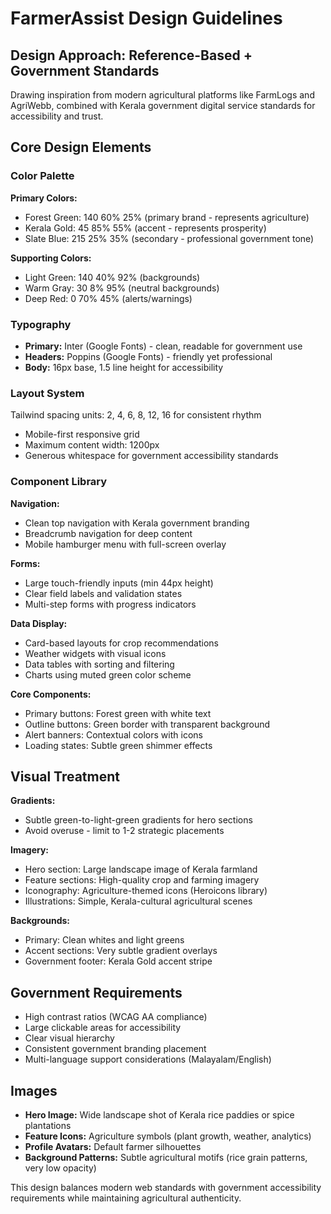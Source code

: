 # FarmerAssist Design Guidelines

## Design Approach: Reference-Based + Government Standards
Drawing inspiration from modern agricultural platforms like FarmLogs and AgriWebb, combined with Kerala government digital service standards for accessibility and trust.

## Core Design Elements

### Color Palette
**Primary Colors:**
- Forest Green: 140 60% 25% (primary brand - represents agriculture)
- Kerala Gold: 45 85% 55% (accent - represents prosperity)
- Slate Blue: 215 25% 35% (secondary - professional government tone)

**Supporting Colors:**
- Light Green: 140 40% 92% (backgrounds)
- Warm Gray: 30 8% 95% (neutral backgrounds)
- Deep Red: 0 70% 45% (alerts/warnings)

### Typography
- **Primary:** Inter (Google Fonts) - clean, readable for government use
- **Headers:** Poppins (Google Fonts) - friendly yet professional
- **Body:** 16px base, 1.5 line height for accessibility

### Layout System
Tailwind spacing units: 2, 4, 6, 8, 12, 16 for consistent rhythm
- Mobile-first responsive grid
- Maximum content width: 1200px
- Generous whitespace for government accessibility standards

### Component Library

**Navigation:**
- Clean top navigation with Kerala government branding
- Breadcrumb navigation for deep content
- Mobile hamburger menu with full-screen overlay

**Forms:**
- Large touch-friendly inputs (min 44px height)
- Clear field labels and validation states
- Multi-step forms with progress indicators

**Data Display:**
- Card-based layouts for crop recommendations
- Weather widgets with visual icons
- Data tables with sorting and filtering
- Charts using muted green color scheme

**Core Components:**
- Primary buttons: Forest green with white text
- Outline buttons: Green border with transparent background
- Alert banners: Contextual colors with icons
- Loading states: Subtle green shimmer effects

## Visual Treatment

**Gradients:**
- Subtle green-to-light-green gradients for hero sections
- Avoid overuse - limit to 1-2 strategic placements

**Imagery:**
- Hero section: Large landscape image of Kerala farmland
- Feature sections: High-quality crop and farming imagery
- Iconography: Agriculture-themed icons (Heroicons library)
- Illustrations: Simple, Kerala-cultural agricultural scenes

**Backgrounds:**
- Primary: Clean whites and light greens
- Accent sections: Very subtle gradient overlays
- Government footer: Kerala Gold accent stripe

## Government Requirements
- High contrast ratios (WCAG AA compliance)
- Large clickable areas for accessibility
- Clear visual hierarchy
- Consistent government branding placement
- Multi-language support considerations (Malayalam/English)

## Images
- **Hero Image:** Wide landscape shot of Kerala rice paddies or spice plantations
- **Feature Icons:** Agriculture symbols (plant growth, weather, analytics)
- **Profile Avatars:** Default farmer silhouettes
- **Background Patterns:** Subtle agricultural motifs (rice grain patterns, very low opacity)

This design balances modern web standards with government accessibility requirements while maintaining agricultural authenticity.